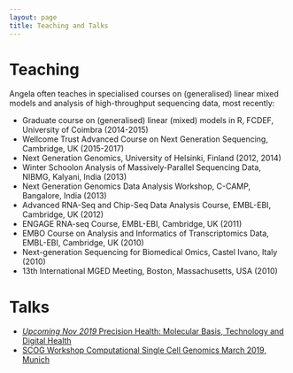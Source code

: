 ```yaml
---
layout: page
title: Teaching and Talks
---
```


# Teaching

Angela often teaches in specialised courses on (generalised) linear mixed models and analysis of high-throughput sequencing data, most recently:

* Graduate course on (generalised) linear (mixed) models in R, FCDEF, University of Coimbra (2014-2015)
* Wellcome Trust Advanced Course on Next Generation Sequencing, Cambridge, UK (2015-2017) 
* Next Generation Genomics, University of Helsinki, Finland (2012, 2014)
* Winter Schoolon Analysis of Massively-Parallel Sequencing Data, NIBMG, Kalyani, India (2013)
* Next Generation Genomics Data Analysis Workshop, C-CAMP, Bangalore, India (2013)
* Advanced RNA-Seq and Chip-Seq Data Analysis Course, EMBL-EBI, Cambridge, UK (2012)
* ENGAGE RNA-seq Course, EMBL-EBI, Cambridge, UK (2011)
* EMBO Course on Analysis and Informatics of Transcriptomics Data, EMBL-EBI, Cambridge, UK (2010)
* Next-generation Sequencing for Biomedical Omics, Castel Ivano, Italy (2010) 
* 13th International MGED Meeting, Boston, Massachusetts, USA (2010)

# Talks

* [*Upcoming Nov 2019* Precision Health: Molecular Basis, Technology and Digital Health](https://www.embl.de/training/events/2019/PHE19-01/index.html)
* [SCOG Workshop Computational Single Cell Genomics
March 2019, Munich](https://www.youtube.com/watch?v=Jy-UT3Ixm7k&feature=youtu.be)
